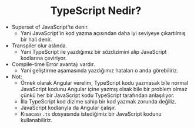 <h1 align="center"> TypeScript Nedir? </h1> 

- Superset of JavaScript'te denir.
  - Yani JavaScript'in kod yazma açısından daha iyi seviyeye çıkartılmış bir hali denir.
- Transpiler olur aslında. 
  - Yani TypeScript ile yazdığımız bir sözdizimini alıp JavaScript kodlarına çeviriyor.
- Compile-time Error avantajı vardır.
  - Yani geliştirme aşamasında yazdığımız hataları o anda görebiliriz.
- Not: 
  - Örnek olarak Angular verelim, TypeScript kodu yazmasak bile normal JavaScript kodunu Angular içine yazmış olsak bile bir problem olmaz çünkü her bir JavaScript kodu TypeScript tarafından anlaşılıyor. 
  - İlla TypeScript kod dizime sahip bir kod yazmak zorunda değiliz. 
  - JavaScript kodlarıyla da Angular çalışır. 
  - Kısacası `.ts` dosyasında istediğimiz bir JavaScript kodunu kullanabiliriz.